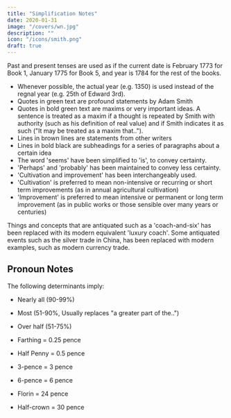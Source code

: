 ```yaml
---
title: "Simplification Notes"
date: 2020-01-31
image: "/covers/wn.jpg"
description: ""
icon: "/icons/smith.png"
draft: true
---
```



Past and present tenses are used as if the current date is February 1773 for Book 1, January 1775 for Book 5, and year is 1784 for the rest of the books.

- Whenever possible, the actual year (e.g. 1350) is used instead of the regnal year (e.g. 25th of Edward 3rd).
- Quotes in green text are profound statements by Adam Smith
- Quotes in bold green text are maxims or very important ideas. A sentence is treated as a maxim if a thought is repeated by Smith with authority (such as his definition of real value) and if Smith indicates it as such ("It may be treated as a maxim that..").
- Lines in brown lines are statements from other writers
- Lines in bold black are subheadings for a series of paragraphs about a certain idea
- The word 'seems' have been simplified to 'is', to convey certainty.
- 'Perhaps' and 'probably' has been maintained to convey less certainty.
- 'Cultivation and improvement' has been interchangeably used.
- 'Cultivation' is preferred to mean non-intensive or recurring or short term improvements  (as in annual agricultural cultivation)
- 'Improvement' is preferred to mean intensive or permanent or long term improvement (as in public works or those sensible over many years or centuries)

Things and concepts that are antiquated such as a 'coach-and-six' has been replaced with its modern equivalent 'luxury coach'.
Some antiquated events such as the silver trade in China, has been replaced with modern examples, such as modern currency trade.


## Pronoun Notes

The following determinants imply:

- Nearly all (90-99%)
- Most (51-90%, Usually replaces "a greater part of the..")
- Over half (51-75%)

- Farthing = 0.25 pence
- Half Penny = 0.5 pence

- 3-pence = 3 pence
- 6-pence = 6 pence

- Florin = 24 pence
- Half-crown = 30 pence



<!-- # Introduction

# Chapter 1=  The Principle of the commercial or mercantile system
# - To commercial people, money is wealth, which is wrong
# - Effectual Demand
# - Money supply
# - International Trade

# Chapter 2=  Restraints on foreign imports which can be produced at home (Invisible Hand)
# - Free importation
# - Retaliatory Restraints and Trade Wars
# - Restoring free trade

# Chapter 3=  Extraordinary Restraints on Importation
# - Part 1=  Extraordinary Restraints on Importation from Countries Where the Balance is supposed to be Disadvantageous
#   - Digression on Bank Deposits
# - Part 2=  The Fallacy of Equilibrium or the balance of trade and the contradictory principles of the Commercial system
#   - Balance of Produce & Consumption

# Chapter 4=  Drawbacks

# Chapter 5=  Bounties
# - The Money Price of Grains Regulates The Money Price of All Commodities
# - Production Bounties
# - Digression on the wheat trade and wheat laws
#   - domestic wheat trade
#   - external wheat trade
#   - carrying trade of wheat

# Appendix

# Chapter 6=  Treaties Of Commerce
# - Coinage

# Chapter 7=  Colonies
# - Part 1=  The Motives For Establishing New Colonies

# - Part 2=  Causes Of The Prosperity Of New Colonies
# - English colonies
# - Enumerated commodities
# - Economic Democracy

# - Part 3=  The Advantages Europe Derived From The Discovery Of America and a Passage To The East Indies
# - The Act of Navigation
# - Monopoly effects
# - Monopoly effects on the nation
# - Effects of Monopoly on a nation
# - Representation and Assemblies
# - Economic Karma

# Chapter 8=  Conclusion on the Mercantile System
# - Export Prohibitions
# - Consumption Motive

# Chapter 9=  Agricultural Systems
# - Economic systems which Represent The Produce Of Land As The Principal Source Of national Wealth
# - The Unproductive class
# - Errors of the Physiocrats
# - Foreign Economic Systems
 -->